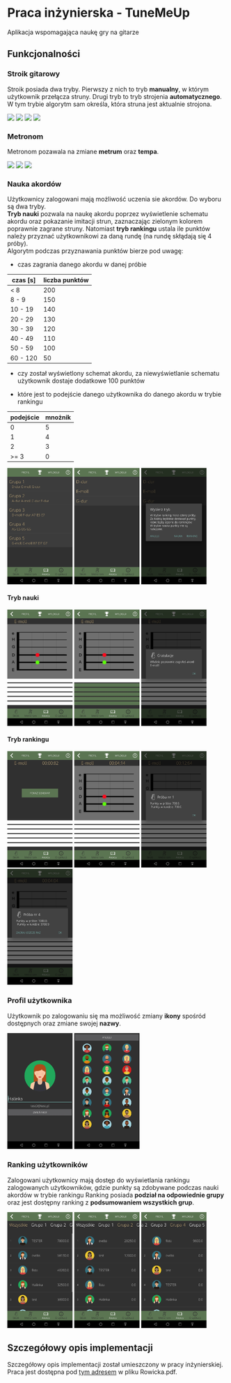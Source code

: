 # Praca inżynierska - TuneMeUp
Aplikacja wspomagająca naukę gry na gitarze

## Funkcjonalności

### Stroik gitarowy
Stroik posiada dwa tryby. Pierwszy z nich to tryb <strong>manualny</strong>, w którym użytkownik przełącza struny. 
Drugi tryb to tryb strojenia <strong>automatycznego</strong>. 
W tym trybie algorytm sam określa, która struna jest aktualnie strojona.
<div>
<img src="https://raw.githubusercontent.com/RowickaM/praca-inz/master/ekrany/og%C3%B3lne/1%20(1).jpg" width="150px"/>
<img src="https://raw.githubusercontent.com/RowickaM/praca-inz/master/ekrany/og%C3%B3lne/1%20(2).jpg" width="150px"/>
<img src="https://raw.githubusercontent.com/RowickaM/praca-inz/master/ekrany/og%C3%B3lne/1%20(3).jpg" width="150px"/>
<img src="https://raw.githubusercontent.com/RowickaM/praca-inz/master/ekrany/og%C3%B3lne/1%20(4).jpg" width="150px"/>
</div>

### Metronom
Metronom pozawala na zmiane <strong>metrum</strong> oraz <strong>tempa</strong>.
<div>
<img src="https://github.com/RowickaM/praca-inz/blob/master/ekrany/og%C3%B3lne/2%20(1).jpg" width="150px"/>
<img src="https://github.com/RowickaM/praca-inz/blob/master/ekrany/og%C3%B3lne/2%20(3).jpg" width="150px"/>
<img src="https://github.com/RowickaM/praca-inz/blob/master/ekrany/og%C3%B3lne/2%20(4).jpg" width="150px"/>
</div>

### Nauka akordów
Użytkownicy zalogowani mają możliwość uczenia sie akordów. Do wyboru są dwa tryby. 
<br /><strong>Tryb nauki</strong> pozwala na naukę akordu poprzez wyświetlenie schematu akordu oraz pokazanie imitacji strun, zaznaczając zielonym kolorem poprawnie zagrane struny.
Natomiast <strong>tryb rankingu</strong> ustala ile punktów należy przyznać użytkownikowi za daną rundę (na rundę skłądają się 4 próby). 
<br />Algorytm podczas przyznawania punktów bierze pod uwagę:
* czas zagrania danego akordu w danej próbie

| czas [s] | liczba punktów |
| --- | --- |
| < 8 | 200 |
| 8 - 9 | 150 |
| 10 - 19 | 140 |
| 20 - 29 | 130 |
| 30 - 39 | 120 |
| 40 - 49 | 110 |
| 50 - 59 | 100 |
| 60 - 120 | 50 |

* czy został wyświetlony schemat akordu, za niewyświetlanie schematu użytkownik dostaje dodatkowe 100 punktów

* które jest to podejście danego użytkownika do danego akordu w trybie rankingu

| podejście | mnożnik |
| --- | --- |
| 0 | 5 |
| 1 | 4 |
| 2 | 3 |
| >= 3 | 0 |

<div>
<img src="https://github.com/RowickaM/praca-inz/blob/master/ekrany/zalogowany/5.jpg" width="150px"/>
<img src="https://github.com/RowickaM/praca-inz/blob/master/ekrany/zalogowany/6%20(1).jpg" width="150px"/>
<img src="https://github.com/RowickaM/praca-inz/blob/master/ekrany/zalogowany/6%20(2).jpg" width="150px"/>
</div>

#### Tryb nauki
<div>
<img src="https://github.com/RowickaM/praca-inz/blob/master/ekrany/zalogowany/9%20(1).jpg" width="150px"/>
<img src="https://github.com/RowickaM/praca-inz/blob/master/ekrany/zalogowany/9%20(3).jpg" width="150px"/>
<img src="https://github.com/RowickaM/praca-inz/blob/master/ekrany/zalogowany/9%20(2).jpg" width="150px"/>
</div>

#### Tryb rankingu
<div>
<img src="https://github.com/RowickaM/praca-inz/blob/master/ekrany/zalogowany/8.jpg" width="150px"/>
<img src="https://github.com/RowickaM/praca-inz/blob/master/ekrany/zalogowany/8%20(2).jpg" width="150px"/>
<img src="https://github.com/RowickaM/praca-inz/blob/master/ekrany/zalogowany/8%20(3).jpg" width="150px"/>
<img src="https://github.com/RowickaM/praca-inz/blob/master/ekrany/zalogowany/8%20(5).jpg" width="150px"/>
</div>

### Profil użytkownika
Użytkownik po zalogowaniu się ma możliwość zmiany <strong>ikony</strong> spośród dostępnych oraz zmiane swojej <strong>nazwy</strong>.
<div>
<img src="https://github.com/RowickaM/praca-inz/blob/master/ekrany/zalogowany/11%20(1).jpg" width="150px"/>
<img src="https://github.com/RowickaM/praca-inz/blob/master/ekrany/zalogowany/12.jpg" width="150px"/>
</div>

### Ranking użytkowników
Zalogowani użytkownicy mają dostęp do wyświetlania rankingu zalogowanych użytkowników, gdzie punkty są zdobywane podczas nauki akordów w trybie rankingu
Ranking posiada <strong>podział na odpowiednie grupy</strong> oraz jest dostępny ranking z <strong>podsumowaniem wszystkich grup</strong>. 
<div>
<img src="https://github.com/RowickaM/praca-inz/blob/master/ekrany/zalogowany/10%20(1).jpg" width="150px"/>
<img src="https://github.com/RowickaM/praca-inz/blob/master/ekrany/zalogowany/10%20(2).jpg" width="150px"/>
<img src="https://github.com/RowickaM/praca-inz/blob/master/ekrany/zalogowany/10%20(3).jpg" width="150px"/>
</div>

## Szczegółowy opis implementacji
Szczegółowy opis implementacji został umieszczony w pracy inżynierskiej. Praca jest dostępna pod [tym adresem](https://github.com/RowickaM/praca-inz) w pliku Rowicka.pdf.
